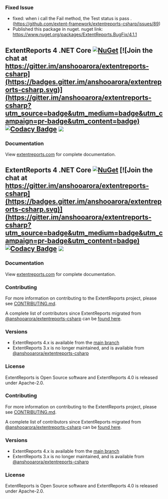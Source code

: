 ### Fixed Issue 

* fixed: when i call the Fail method, the Test status is pass . (https://github.com/extent-framework/extentreports-csharp/issues/89)
* Published this package in nuget. nuget link: https://www.nuget.org/packages/ExtentReports.BugFix/4.1.1

## ExtentReports 4 .NET Core  [![NuGet](https://img.shields.io/nuget/v/extentreports.svg)](https://www.nuget.org/packages/ExtentReports) [![Join the chat at https://gitter.im/anshooarora/extentreports-csharp](https://badges.gitter.im/anshooarora/extentreports-csharp.svg)](https://gitter.im/anshooarora/extentreports-csharp?utm_source=badge&utm_medium=badge&utm_campaign=pr-badge&utm_content=badge) [![Codacy Badge](https://api.codacy.com/project/badge/Grade/8d4e66d07b9e4ebca7cef7c5b5eb7ba2)](https://www.codacy.com/app/anshooarora/extentreports-csharp?utm_source=github.com&amp;utm_medium=referral&amp;utm_content=extent-framework/extentreports-csharp&amp;utm_campaign=Badge_Grade) ![](https://img.shields.io/github/license/extent-framework/extentreports-csharp.svg?style=plastic)

### Documentation

View [extentreports.com](http://extentreports.com/docs/versions/4/net/) for complete documentation.

## ExtentReports 4 .NET Core  [![NuGet](https://img.shields.io/nuget/v/extentreports.svg)](https://www.nuget.org/packages/ExtentReports) [![Join the chat at https://gitter.im/anshooarora/extentreports-csharp](https://badges.gitter.im/anshooarora/extentreports-csharp.svg)](https://gitter.im/anshooarora/extentreports-csharp?utm_source=badge&utm_medium=badge&utm_campaign=pr-badge&utm_content=badge) [![Codacy Badge](https://api.codacy.com/project/badge/Grade/8d4e66d07b9e4ebca7cef7c5b5eb7ba2)](https://www.codacy.com/app/anshooarora/extentreports-csharp?utm_source=github.com&amp;utm_medium=referral&amp;utm_content=extent-framework/extentreports-csharp&amp;utm_campaign=Badge_Grade) ![](https://img.shields.io/github/license/extent-framework/extentreports-csharp.svg?style=plastic)


### Documentation

View [extentreports.com](http://extentreports.com/docs/versions/4/net/) for complete documentation.

### Contributing ###

For more information on contributing to the ExtentReports project, please see [CONTRIBUTING.md](https://github.com/extent-framework/extentreports-csharp/blob/master/Contributing.md).

A complete list of contributors since ExtentReports migrated from [@anshooarora/extentreports-csharp](https://github.com/anshooarora/extentreports-csharp) can be [found here](https://github.com/anshooarora/extentreports-csharp/graphs/contributors).

### Versions ###

* ExtentReports 4.x is available from the [main branch](https://github.com/extent-framework/extentreports-csharp)
* ExtentReports 3.x is no longer maintained, and is available from [@anshooarora/extentreports-csharp](https://github.com/anshooarora/extentreports-csharp)

### License ###

ExtentReports is Open Source software and ExtentReports 4.0 is released under Apache-2.0.


### Contributing ###

For more information on contributing to the ExtentReports project, please see [CONTRIBUTING.md](https://github.com/extent-framework/extentreports-csharp/blob/master/Contributing.md).

A complete list of contributors since ExtentReports migrated from [@anshooarora/extentreports-csharp](https://github.com/anshooarora/extentreports-csharp) can be [found here](https://github.com/anshooarora/extentreports-csharp/graphs/contributors).

### Versions ###

* ExtentReports 4.x is available from the [main branch](https://github.com/extent-framework/extentreports-csharp)
* ExtentReports 3.x is no longer maintained, and is available from [@anshooarora/extentreports-csharp](https://github.com/anshooarora/extentreports-csharp)

### License ###

ExtentReports is Open Source software and ExtentReports 4.0 is released under Apache-2.0.
